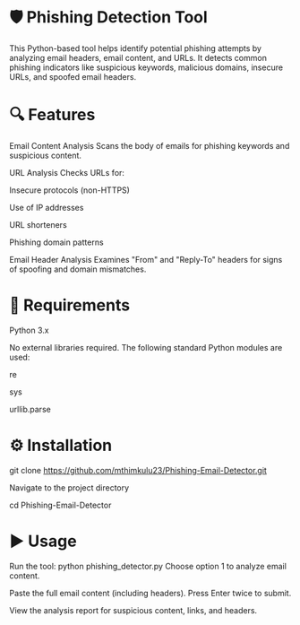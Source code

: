 # 🛡️ Phishing Detection Tool
This Python-based tool helps identify potential phishing attempts by analyzing email headers, email content, and URLs. It detects common phishing indicators like suspicious keywords, malicious domains, insecure URLs, and spoofed email headers.

# 🔍 Features

Email Content Analysis
Scans the body of emails for phishing keywords and suspicious content.

URL Analysis
Checks URLs for:

Insecure protocols (non-HTTPS)

Use of IP addresses

URL shorteners

Phishing domain patterns

Email Header Analysis
Examines "From" and "Reply-To" headers for signs of spoofing and domain mismatches.

# 🧰 Requirements

Python 3.x

No external libraries required. The following standard Python modules are used:

re

sys

urllib.parse

# ⚙️ Installation

git clone https://github.com/mthimkulu23/Phishing-Email-Detector.git

Navigate to the project directory

cd Phishing-Email-Detector

# ▶️ Usage
Run the tool:
python phishing_detector.py
Choose option 1 to analyze email content.

Paste the full email content (including headers). Press Enter twice to submit.

View the analysis report for suspicious content, links, and headers.

